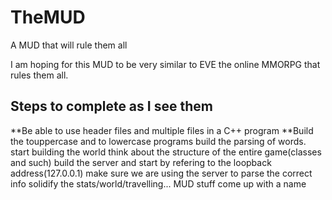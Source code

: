 # TheMUD
A MUD that will rule them all

I am hoping for this MUD to be very similar to EVE the online MMORPG that rules them all.

Steps to complete as I see them
--------------------------------
**Be able to use header files and multiple files in a C++ program
**Build the touppercase and to lowercase programs
build the parsing of words.
start building the world
think about the structure of the entire game(classes and such)
build the server and start by refering to the loopback address(127.0.0.1)
make sure we are using the server to parse the correct info
solidify the stats/world/travelling... MUD stuff
come up with a name


